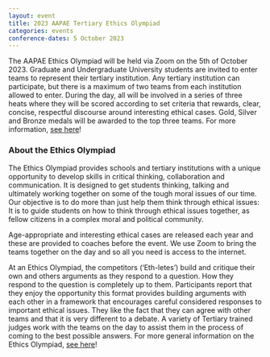 ```yaml
---
layout: event
title: 2023 AAPAE Tertiary Ethics Olympiad
categories: events
conference-dates: 5 October 2023
---
```


The AAPAE Ethics Olympiad will be held via Zoom on the 5th of October 2023.  Graduate and Undergraduate University students are invited to enter teams to represent their tertiary institution. Any tertiary institution can participate, but there is a maximum of two teams from each institution allowed to enter. During the day, all will be involved in a series of three heats where they will be scored according to set criteria that rewards, clear, concise, respectful discourse around interesting ethical cases. Gold, Silver and Bronze medals will be awarded to the top three teams. For more information, [see here](https://ethicsolympiad.org/?page_id=1458)!

### About the Ethics Olympiad

The Ethics Olympiad provides schools and tertiary institutions with a unique opportunity to develop skills in critical thinking, collaboration and communication. It is designed to get students thinking, talking and ultimately working together on some of the tough moral issues of our time. Our objective is to do more than just help them think through ethical issues: It is to guide students on how to think through ethical issues together, as fellow citizens in a complex moral and political community.

Age-appropriate and interesting ethical cases are released each year and these are provided to coaches before the event. We use Zoom to bring the teams together on the day and so all you need is access to the internet.

At an Ethics Olympiad, the competitors (‘Eth-letes’) build and critique their own and others arguments as they respond to a question. How they respond to the question is completely up to them. Participants report that they enjoy the opportunity this format provides building arguments with each other in a framework that encourages careful considered responses to important ethical issues. They like the fact that they can agree with other teams and that it is very different to a debate. A variety of Tertiary trained judges work with the teams on the day to assist them in the process of coming to the best possible answers.
For more general information on the Ethics Olympiad, [see here](https://ethicsolympiad.yahoosites.com/how-does-it-work.html)!
